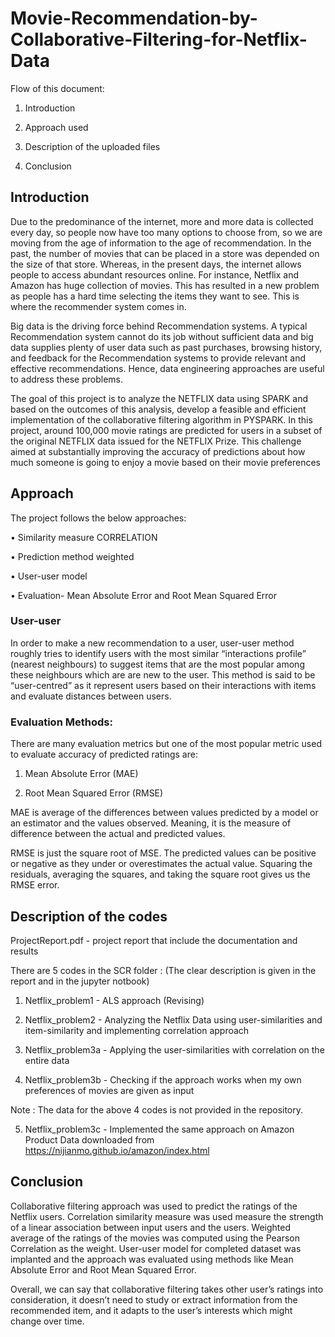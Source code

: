 # Movie-Recommendation-by-Collaborative-Filtering-for-Netflix-Data

Flow of this document:

1) Introduction

2) Approach used 

3) Description of the uploaded files

4) Conclusion


## Introduction
Due to the predominance of the internet, more and more data is collected every day, so people now have too many options to choose from, so we are moving from the age of information to the age of recommendation. In the past, the number of movies that can be placed in a store was depended on the size of that store. Whereas, in the present days, the internet allows people to access abundant resources online. For instance, Netflix and Amazon has huge collection of movies. This has resulted in a new problem as people has a hard time selecting the items they want to see. This is where the recommender system comes in.

Big data is the driving force behind Recommendation systems. A typical Recommendation system cannot do its job without sufficient data and big data supplies plenty of user data such as past purchases, browsing history, and feedback for the Recommendation systems to provide relevant and effective recommendations. Hence, data engineering approaches are useful to address these problems.

The goal of this project is to analyze the NETFLIX data using SPARK and based on the outcomes of this analysis, develop a feasible and efficient implementation of the collaborative filtering algorithm in PYSPARK. In this project, around 100,000 movie ratings are predicted for users in a subset of the original NETFLIX data issued for the NETFLIX Prize. This challenge aimed at substantially improving the accuracy of predictions about how much someone is going to enjoy a movie based on their movie preferences


## Approach
The project follows the below approaches:

•	Similarity measure CORRELATION

•	Prediction method weighted

•	User-user model 

•	Evaluation- Mean Absolute Error and Root Mean Squared Error

### User-user
In order to make a new recommendation to a user, user-user method roughly tries to identify users with the most similar “interactions profile” (nearest neighbours) to suggest items that are the most popular among these neighbours which are are new to the user. This method is said to be “user-centred” as it represent users based on their interactions with items and evaluate distances between users.


### Evaluation Methods:
There are many evaluation metrics but one of the most popular metric used to evaluate accuracy of predicted ratings are:
1) Mean Absolute Error (MAE)	

2) Root Mean Squared Error (RMSE)

MAE is average of the differences between values predicted by a model or an estimator and the values observed. Meaning, it is the measure of difference between the actual and predicted values.

RMSE is just the square root of MSE. The predicted values can be positive or negative as they under or overestimates the actual value. Squaring the residuals, averaging the squares, and taking the square root gives us the RMSE error. 

## Description of the codes
ProjectReport.pdf  - project report that include the documentation and results


There are 5 codes in the SCR folder :
(The clear description is given in the report and in the jupyter notbook)

1) Netflix_problem1 - ALS approach (Revising)

2) Netflix_problem2 - Analyzing the Netflix Data using user-similarities and item-similarity and implementing correlation approach

3) Netflix_problem3a - Applying the user-similarities with correlation on the entire data 

4) Netflix_problem3b - Checking if the approach works when my own preferences of movies are given as input

Note : The data for the above 4 codes is not provided in the repository.

5) Netflix_problem3c - Implemented the same approach on Amazon Product Data downloaded from https://nijianmo.github.io/amazon/index.html 


## Conclusion

Collaborative filtering approach was used to predict the ratings of the Netflix users. Correlation similarity measure was used measure the strength of a linear association between input users and the users. Weighted average of the ratings of the movies was computed using the Pearson Correlation as the weight. User-user model for completed dataset was implanted and the approach was evaluated using methods like Mean Absolute Error and Root Mean Squared Error. 

Overall, we can say that collaborative filtering takes other user’s ratings into consideration, it doesn’t need to study or extract information from the recommended item, and it adapts to the user’s interests which might change over time.

